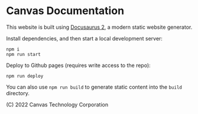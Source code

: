 # Canvas Documentation

This website is built using [Docusaurus 2](https://docusaurus.io/), a modern static website generator.

Install dependencies, and then start a local development server:

```
npm i
npm run start
```

Deploy to Github pages (requires write access to the repo):

```
npm run deploy
```

You can also use `npm run build` to generate static content into the `build` directory.

(C) 2022 Canvas Technology Corporation